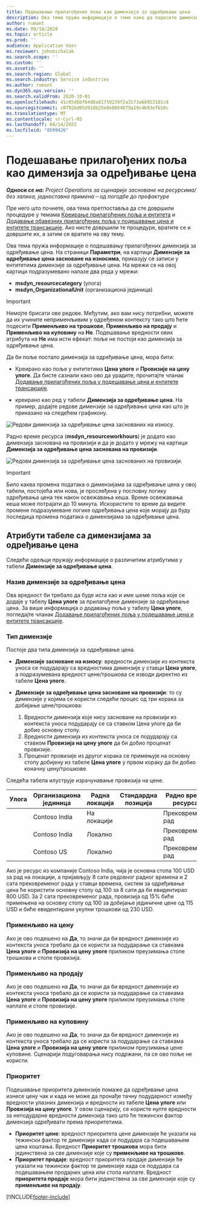 ```yaml
---
title: Подешавање прилагођених поља као димензија за одређивање цена
description: Ова тема пружа информације о томе како да подесите димензија за одређивање цена помоћу прилагођених поља.
author: rumant
ms.date: 09/18/2020
ms.topic: article
ms.prod: ''
audience: Application User
ms.reviewer: johnmichalak
ms.search.scope: ''
ms.custom: ''
ms.assetid: ''
ms.search.region: Global
ms.search.industry: Service industries
ms.author: rumant
ms.dyn365.ops.version: ''
ms.search.validFrom: 2020-10-01
ms.openlocfilehash: 41c65d6bf64d8a81759239f2a31f3a68953181c8
ms.sourcegitcommit: c0792bd65d92db25e0e8864879a19c4b93efb10c
ms.translationtype: MT
ms.contentlocale: sr-Cyrl-RS
ms.lasthandoff: 04/14/2022
ms.locfileid: "8599426"
---
```

# <a name="set-up-custom-fields-as-pricing-dimensions"></a>Подешавање прилагођених поља као димензија за одређивање цена

_**Односи се на:** Project Operations за сценарије засноване на ресурсима/без залиха, једноставна примена – од погодбе до профактуре_

Пре него што почнете, ова тема претпоставља да сте довршили процедуре у темама [Креирање прилагођених поља и ентитета](create-custom-fields-entities-pricing-dimensions.md) и [Додавање обавезних прилагођених поља у подешавање цена и ентитете трансакције](add-custom-fields-price-setup-transactional-entities.md). Ако нисте довршили те процедуре, вратите се и довршите их, а затим се вратите на ову тему. 

Ова тема пружа информације о подешавању прилагођених димензија за одређивање цена. На страници **Параметри**, на картици **Димензије за одређивање цена засноване на износима**, приказују се записи у ентитетима димензије за одређивање цена. На мрежи се на овој картици подразумевано налазе два реда у мрежи:

- **msdyn_resourcecategory** (улога)
- **msdyn_OrganizationalUnit** (организациона јединица)

> [!IMPORTANT]
> Немојте брисати ове редове. Међутим, ако вам нису потребни, можете да их учините неприменљивим у одређеном контексту тако што ћете подесити **Применљиво на трошкове**, **Применљиво на продају** и **Применљиво на куповину** на **Не**. Подешавање вредности ових атрибута на **Не** има исти ефекат: поље не постоји као димензија за одређивање цена.

Да би поље постало димензија за одређивање цена, мора бити:

- Креирано као поље у ентитетима **Цена улоге** и **Провизије на цену улоге**. Да бисте сазнали како ово да урадите, прочитајте чланак [Додавање прилагођених поља у подешавање цена и ентитете трансакције](add-custom-fields-price-setup-transactional-entities.md).

- креирано као ред у табели **Димензија за одређивање цена**. На пример, додајте редове димензије за одређивање цена као што је приказано на следећем графикону. 

![Редови димензија за одређивање цена заснованих на износу.](media/Amt-based-PD.png)

Радно време ресурса (**msdyn_resourceworkhours**) је додато као димензија заснована на провизији и да је додато у мрежу на картици **Димензија за одређивање цена заснована на провизији**.

![Редови димензија за одређивање цена заснованих на провизији.](media/Markup-based-PD.png)


> [!IMPORTANT]
> Било каква промена података о димензијама за одређивање цена у овој табели, постојећа или нова, је прослеђена у пословну логику одређивања цена тек након освежавања кеша. Време освежавања кеша може потрајати до 10 минута. Искористите то време да видите промене подразумеване логике одређивања цена које морају да буду последица промена података о димензијама за одређивање цена.


## <a name="attributes-of-the-pricing-dimensions-table"></a>Атрибути табеле са димензијама за одређивање цена
Следећи одељци пружају информације о различитим атрибутима у табели **Димензије за одређивање цена**.

### <a name="pricing-dimension-name"></a>Назив димензије за одређивање цена
Ова вредност би требало да буде иста као и име шеме поља које се додаје у табелу **Цена улоге** за прилагођене димензије за одређивање цена. За више информација о додавању поља у табелу **Цена улоге**, погледајте чланак [Додавање прилагођених поља у подешавање цена и ентитете трансакције](add-custom-fields-price-setup-transactional-entities.md).

### <a name="type-of-dimension"></a>Тип димензије
Постоје два типа димензија за одређивање цена.
  
  - **Димензије засноване на износу**: вредности димензије из контекста уноса се подударају са вредностима димензије у ставци **Цена улоге**, а подразумевана вредност цене/трошкова се изводи директно из табеле **Цена улоге**.
  - **Димензије за одређивање цена засноване на провизији**: то су димензије у којима се користи следећи процес од три корака за добијање цене/трошкова:
 
    1. Вредности димензија које нису засноване на провизији из контекста уноса подударају се са ставком Цена улоге да би добио основну стопу.
    2. Вредности димензија из контекста уноса се подударају са ставком **Провизија на цену улоге** да би добио проценат провизије.
    3. Проценат провизије из другог корака се примењује на основну стопу добијену из табеле **Цена улоге** у првом кораку да би добио коначну цену/трошкове.
   
   Следећа табела илуструје израчунавање провизија на цене.
  
| Улога        | Организациона јединица    |Радна локација      |Стандардна позиција      |Радно време ресурса      |  Провизија|
| ------------|-------------|-------------------|--------------------|-------------------------|--------:|
|             | Contoso India|На локацији            |                    |Прековремени рад                 |15     |
|             | Contoso India|Локално             |                    |Прековремени рад                 |10     |
|             | Contoso US   |Локално             |                    |Прековремени рад                 |20     |


Ако је ресурс из компаније Contoso India, чија је основна стопа 100 USD за рад на локацији, а пријављују 8 сати редовног радног времена и 2 сата прековременог рада у ставци времена, систем за одређивање цена ће користити основну стопу од 100 за 8 сати да би евидентирао 800 USD. За 2 сата прековременог рада, провизија од 15% биће примењена на основну стопу од 100 за добијање јединичне цене од 115 USD и биће евидентирани укупни трошкови од 230 USD.

### <a name="applicable-to-cost"></a>Применљиво на цену 
Ако је ово подешено на **Да**, то значи да би вредност димензије из контекста уноса требало да се користи за подударање са ставкама **Цена улоге** и **Провизија на цену улоге** приликом преузимања стопе трошкова и стопе провизија.

### <a name="applicable-to-sales"></a>Применљиво на продају
Ако је ово подешено на **Да**, то значи да би вредност димензије из контекста уноса требало да се користи за подударање са ставкама **Цена улоге** и **Провизија на цену улоге** приликом преузимања стопе наплате и стопе провизије.

### <a name="applicable-to-purchase"></a>Применљиво на куповину
Ако је ово подешено на **Да**, то значи да би вредност димензије из контекста уноса требало да се користи за подударање са ставкама **Цена улоге** и **Провизија на цену улоге** приликом преузимања цене куповине. Сценарији подуговарања нису подржани, па се ово поље не користи. 

### <a name="priority"></a>Приоритет
Подешавање приоритета димензије помаже да одређивање цена изнесе цену чак и када не може да пронађе тачну подударност између вредности улазних димензија и вредности из табеле **Цена улоге** или **Провизија на цену улоге**. У овом сценарију, се користе нулте вредности за неподударне вредности димензија тако што ће тежински фактор димензија одређивати према приоритетима.

- **Приоритет цене**: вредност приоритета цене димензије ће указати на тежински фактор те димензије када се подудара са подешавањем цена коштања. Вредност **Приоритет трошкова** мора бити јединствена за све димензије које су **применљиве на трошкове**.
- **Приоритет продаје**: вредност приоритета продаје димензије ће указати на тежински фактор те димензије када се подудара са подешавањем продајних цена или стопа наплате. Вредност **приоритета продаје** мора бити јединствена за све димензије које су **применљиве на продају**.


[!INCLUDE[footer-include](../includes/footer-banner.md)]